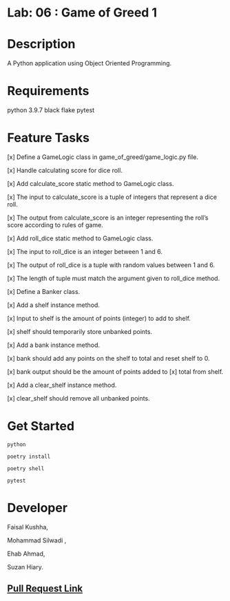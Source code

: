 # Lab: 06 : Game of Greed 1


# Description

A Python application using Object Oriented Programming.

# Requirements

python 3.9.7
black
flake
pytest

# Feature Tasks

[x] Define a GameLogic class in game_of_greed/game_logic.py file.

[x] Handle calculating score for dice roll.

[x] Add calculate_score static method to GameLogic class.

[x] The input to calculate_score is a tuple of integers that represent a dice roll.

[x] The output from calculate_score is an integer representing the roll’s score according to rules of game.

[x] Add roll_dice static method to GameLogic class.

[x] The input to roll_dice is an integer between 1 and 6.

[x] The output of roll_dice is a tuple with random values between 1 and 6.

[x] The length of tuple must match the argument given to roll_dice method.

[x] Define a Banker class.

[x] Add a shelf instance method.

[x] Input to shelf is the amount of points (integer) to add to shelf.

[x] shelf should temporarily store unbanked points.

[x] Add a bank instance method.

[x] bank should add any points on the shelf to total and reset shelf to 0.

[x] bank output should be the amount of points added to [x] total from shelf.

[x] Add a clear_shelf instance method.

[x] clear_shelf should remove all unbanked points.

# Get Started

```
python

poetry install

poetry shell

pytest

```

# Developer

Faisal Kushha,

Mohammad Silwadi     , 

Ehab Ahmad,

Suzan Hiary.


##  [Pull Request Link](https://github.com/game-of-greed-group5/game-of-greed/pull/1)

